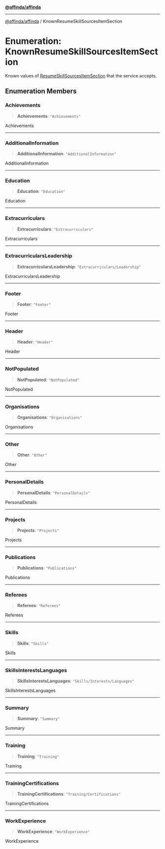 [**@affinda/affinda**](../README.md)

***

[@affinda/affinda](../globals.md) / KnownResumeSkillSourcesItemSection

# Enumeration: KnownResumeSkillSourcesItemSection

Known values of [ResumeSkillSourcesItemSection](../type-aliases/ResumeSkillSourcesItemSection.md) that the service accepts.

## Enumeration Members

### Achievements

> **Achievements**: `"Achievements"`

Achievements

***

### AdditionalInformation

> **AdditionalInformation**: `"AdditionalInformation"`

AdditionalInformation

***

### Education

> **Education**: `"Education"`

Education

***

### Extracurriculars

> **Extracurriculars**: `"Extracurriculars"`

Extracurriculars

***

### ExtracurricularsLeadership

> **ExtracurricularsLeadership**: `"Extracurriculars/Leadership"`

ExtracurricularsLeadership

***

### Footer

> **Footer**: `"Footer"`

Footer

***

### Header

> **Header**: `"Header"`

Header

***

### NotPopulated

> **NotPopulated**: `"NotPopulated"`

NotPopulated

***

### Organisations

> **Organisations**: `"Organisations"`

Organisations

***

### Other

> **Other**: `"Other"`

Other

***

### PersonalDetails

> **PersonalDetails**: `"PersonalDetails"`

PersonalDetails

***

### Projects

> **Projects**: `"Projects"`

Projects

***

### Publications

> **Publications**: `"Publications"`

Publications

***

### Referees

> **Referees**: `"Referees"`

Referees

***

### Skills

> **Skills**: `"Skills"`

Skills

***

### SkillsInterestsLanguages

> **SkillsInterestsLanguages**: `"Skills/Interests/Languages"`

SkillsInterestsLanguages

***

### Summary

> **Summary**: `"Summary"`

Summary

***

### Training

> **Training**: `"Training"`

Training

***

### TrainingCertifications

> **TrainingCertifications**: `"Training/Certifications"`

TrainingCertifications

***

### WorkExperience

> **WorkExperience**: `"WorkExperience"`

WorkExperience
